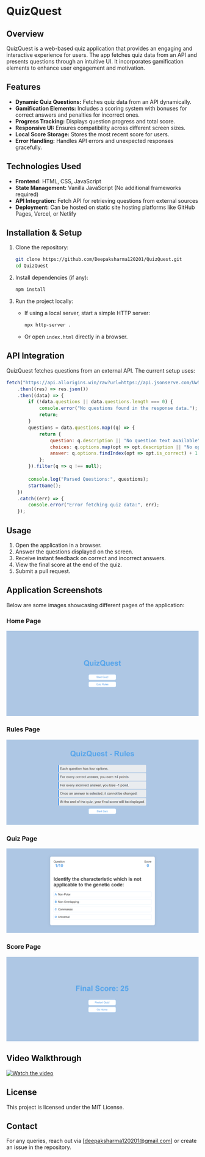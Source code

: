 
# QuizQuest

## Overview

QuizQuest is a web-based quiz application that provides an engaging and interactive experience for users. The app fetches quiz data from an API and presents questions through an intuitive UI. It incorporates gamification elements to enhance user engagement and motivation.

## Features

-   **Dynamic Quiz Questions:** Fetches quiz data from an API dynamically.
-   **Gamification Elements:** Includes a scoring system with bonuses for correct answers and penalties for incorrect ones.
-   **Progress Tracking:** Displays question progress and total score.
-   **Responsive UI:** Ensures compatibility across different screen sizes.
-   **Local Score Storage:** Stores the most recent score for users.
-   **Error Handling:** Handles API errors and unexpected responses gracefully.

## Technologies Used

-   **Frontend:** HTML, CSS, JavaScript
-   **State Management:** Vanilla JavaScript (No additional frameworks required)
-   **API Integration:** Fetch API for retrieving questions from external sources
-   **Deployment:** Can be hosted on static site hosting platforms like GitHub Pages, Vercel, or Netlify

## Installation & Setup

1.  Clone the repository:
    
    ```bash
    git clone https://github.com/Deepaksharma120201/QuizQuest.git
    cd QuizQuest
    
    ```
    
2.  Install dependencies (if any):
    
    ```bash
    npm install
    
    ```
    
3.  Run the project locally:
    -   If using a local server, start a simple HTTP server:
        
        ```bash
        npx http-server .
        
        ```
        
    -   Or open `index.html` directly in a browser.

## API Integration

QuizQuest fetches questions from an external API. The current setup uses:

```javascript
fetch("https://api.allorigins.win/raw?url=https://api.jsonserve.com/Uw5CrX")
    .then((res) => res.json())
    .then((data) => {
        if (!data.questions || data.questions.length === 0) {
            console.error("No questions found in the response data.");
            return;
        }
        questions = data.questions.map((q) => {
            return {
                question: q.description || "No question text available",
                choices: q.options.map(opt => opt.description || "No option text"),
                answer: q.options.findIndex(opt => opt.is_correct) + 1
            };
        }).filter(q => q !== null);

        console.log("Parsed Questions:", questions);
        startGame();
    })
    .catch((err) => {
        console.error("Error fetching quiz data:", err);
    });

```

## Usage

1.  Open the application in a browser.
2.  Answer the questions displayed on the screen.
3.  Receive instant feedback on correct and incorrect answers.
4.  View the final score at the end of the quiz.
5.  Submit a pull request.

## Application Screenshots

Below are some images showcasing different pages of the application:

### Home Page
![Home Page](images/home_page.png)

### Rules Page
![Rules Page](images/rules_page.png)

### Quiz Page
![Quiz Page](images/quiz_page.png)

### Score Page
![Score Page](images/score_page.png)

## Video Walkthrough  
[![Watch the video](images/video_thumbnail.png)](demo.mp4)  

## License

This project is licensed under the MIT License.

## Contact

For any queries, reach out via [[deepaksharma120201@gmail.com](mailto:deepaksharma120201@gmail.com)] or create an issue in the repository.